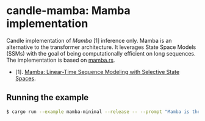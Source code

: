 # candle-mamba: Mamba implementation

Candle implementation of *Mamba* [1] inference only. Mamba is an alternative to
the transformer architecture. It leverages State Space Models (SSMs) with the
goal of being computationally efficient on long sequences. The implementation is
based on [mamba.rs](https://github.com/LaurentMazare/mamba.rs).

- [1]. [Mamba: Linear-Time Sequence Modeling with Selective State Spaces](https://arxiv.org/abs/2312.00752).

## Running the example

```bash
$ cargo run --example mamba-minimal --release -- --prompt "Mamba is the"
```

